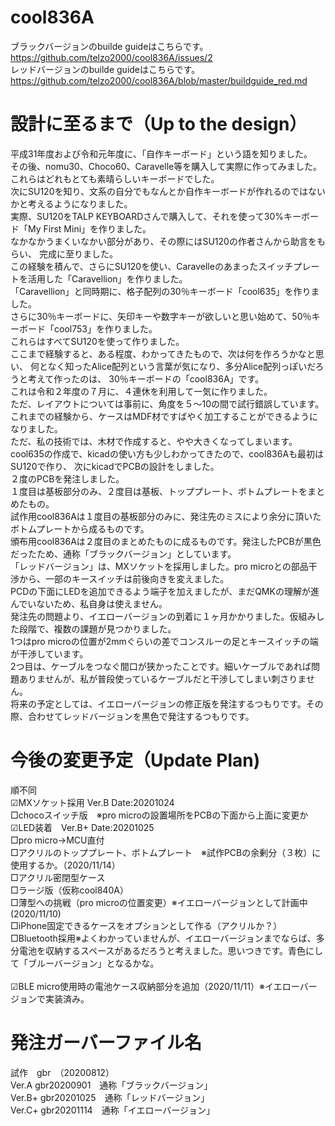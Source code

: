 # cool836A
ブラックバージョンのbuilde guideはこちらです。<br>
https://github.com/telzo2000/cool836A/issues/2
<br>
レッドバージョンのbuilde guideはこちらです。<br>
https://github.com/telzo2000/cool836A/blob/master/buildguide_red.md

# 設計に至るまで（Up to the design）<br>
平成31年度および令和元年度に、「自作キーボード」という語を知りました。<br>
その後、nomu30、Choco60、Caravelle等を購入して実際に作ってみました。<br>
これらはどれもとても素晴らしいキーボードでした。<br>
次にSU120を知り、文系の自分でもなんとか自作キーボードが作れるのではないかと考えるようになりました。<br>
実際、SU120をTALP KEYBOARDさんで購入して、それを使って30%キーボード「My First Mini」を作りました。<br>
なかなかうまくいなかい部分があり、その際にはSU120の作者さんから助言をもらい、
完成に至りました。<br>
この経験を積んで、さらにSU120を使い、Caravelleのあまったスイッチプレートを活用した「Caravellion」を作りました。<br>
「Caravellion」と同時期に、格子配列の30％キーボード「cool635」を作りました。<br>
さらに30％キーボードに、矢印キーや数字キーが欲しいと思い始めて、50％キーボード「cool753」を作りました。<br>
これらはすべてSU120を使って作りました。<br>
ここまで経験すると、ある程度、わかってきたもので、次は何を作ろうかなと思い、
何となく知ったAlice配列という言葉が気になり、多分Alice配列っぽいだろうと考えて作ったのは、
30％キーボードの「cool836A」です。<br>
これは令和２年度の７月に、４連休を利用して一気に作りました。<br>
ただ、レイアウトについては事前に、角度を５〜10の間で試行錯誤しています。<br>
これまでの経験から、ケースはMDF材ですばやく加工することができるようになりました。<br>
ただ、私の技術では、木材で作成すると、やや大きくなってしまいます。<br>
cool635の作成で、kicadの使い方も少しわかってきたので、cool836Aも最初はSU120で作り、
次にkicadでPCBの設計をしました。<br>２度のPCBを発注しました。<br>
１度目は基板部分のみ、２度目は基板、トッププレート、ボトムプレートをまとめたもの。<br>
試作用cool836Aは１度目の基板部分のみに、発注先のミスにより余分に頂いたボトムプレートから成るものです。<br>
頒布用cool836Aは２度目のまとめたものに成るものです。発注したPCBが黒色だったため、通称「ブラックバージョン」としています。<br>
「レッドバージョン」は、MXソケットを採用しました。pro microとの部品干渉から、一部のキースイッチは前後向きを変えました。<br>
PCDの下面にLEDを追加できるよう端子を加えましたが、まだQMKの理解が進んでいないため、私自身は使えません。<br>
発注先の問題より、イエローバージョンの到着に１ヶ月かかりました。仮組みした段階で、複数の課題が見つかりました。<br>
1つはpro microの位置が2mmぐらいの差でコンスルーの足とキースイッチの端が干渉しています。<br>
2つ目は、ケーブルをつなぐ間口が狭かったことです。細いケーブルであれば問題ありませんが、私が普段使っているケーブルだと干渉してしまい刺さりません。<br>
将来の予定としては、イエローバージョンの修正版を発注するつもりです。その際、合わせてレッドバージョンを黒色で発注するつもりです。<br>

# 今後の変更予定（Update Plan)
順不同<br>
☑︎MXソケット採用 Ver.B Date:20201024<br>
□chocoスイッチ版　※pro microの設置場所をPCBの下面から上面に変更か<br>
☑︎LED装着　Ver.B+ Date:20201025<br>
□pro micro→MCU直付<br>
□アクリルのトッププレート、ボトムプレート　※試作PCBの余剰分（３枚）に使用するか。（2020/11/14）<br>
□アクリル密閉型ケース<br>
□ラージ版（仮称cool840A）<br>
□薄型への挑戦（pro microの位置変更）※イエローバージョンとして計画中(2020/11/10)<br>
□iPhone固定できるケースをオプションとして作る（アクリルか？）<br>
□Bluetooth採用※よくわかっていませんが、イエローバージョンまでならば、多分電池を収納するスペースがあるだろうと考えました。思いつきです。青色にして「ブルーバージョン」となるかな。<br><br>
☑︎BLE micro使用時の電池ケース収納部分を追加（2020/11/11）※イエローバージョンで実装済み。<br>


# 発注ガーバーファイル名
試作　gbr　（20200812）<br>
Ver.A gbr20200901　通称「ブラックバージョン」<br>
Ver.B+ gbr20201025　通称「レッドバージョン」<br>
Ver.C+ gbr20201114　通称「イエローバージョン」<br>
